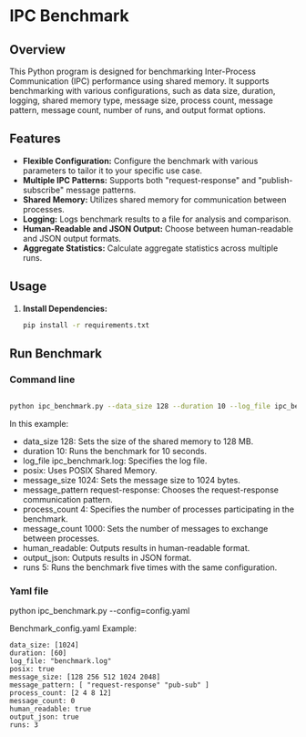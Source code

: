 # IPC Benchmark

## Overview

This Python program is designed for benchmarking Inter-Process Communication (IPC) performance using shared memory. It supports benchmarking with various configurations, such as data size, duration, logging, shared memory type, message size, process count, message pattern, message count, number of runs, and output format options.

## Features

- **Flexible Configuration:** Configure the benchmark with various parameters to tailor it to your specific use case.
- **Multiple IPC Patterns:** Supports both "request-response" and "publish-subscribe" message patterns.
- **Shared Memory:** Utilizes shared memory for communication between processes.
- **Logging:** Logs benchmark results to a file for analysis and comparison.
- **Human-Readable and JSON Output:** Choose between human-readable and JSON output formats.
- **Aggregate Statistics:** Calculate aggregate statistics across multiple runs.

## Usage

1. **Install Dependencies:**
   ```bash
   pip install -r requirements.txt

## Run Benchmark 
### Command line
   
   ```bash
   
   python ipc_benchmark.py --data_size 128 --duration 10 --log_file ipc_benchmark.log --posix --message_size 1024 --message_pattern request-response --process_count 4 --message_count 1000 --human_readable --output_json --runs 5
   ```

In this example:

* data_size 128: Sets the size of the shared memory to 128 MB.
* duration 10: Runs the benchmark for 10 seconds.
* log_file ipc_benchmark.log: Specifies the log file.
* posix: Uses POSIX Shared Memory.
* message_size 1024: Sets the message size to 1024 bytes.
* message_pattern request-response: Chooses the request-response communication pattern.
* process_count 4: Specifies the number of processes participating in the benchmark.
* message_count 1000: Sets the number of messages to exchange between processes.
* human_readable: Outputs results in human-readable format.
* output_json: Outputs results in JSON format.
* runs 5: Runs the benchmark five times with the same configuration.


### Yaml file
python ipc_benchmark.py --config=config.yaml

Benchmark_config.yaml Example:

    
    data_size: [1024]
    duration: [60]
    log_file: "benchmark.log"
    posix: true
    message_size: [128 256 512 1024 2048]
    message_pattern: [ "request-response" "pub-sub" ] 
    process_count: [2 4 8 12]
    message_count: 0
    human_readable: true
    output_json: true
    runs: 3


